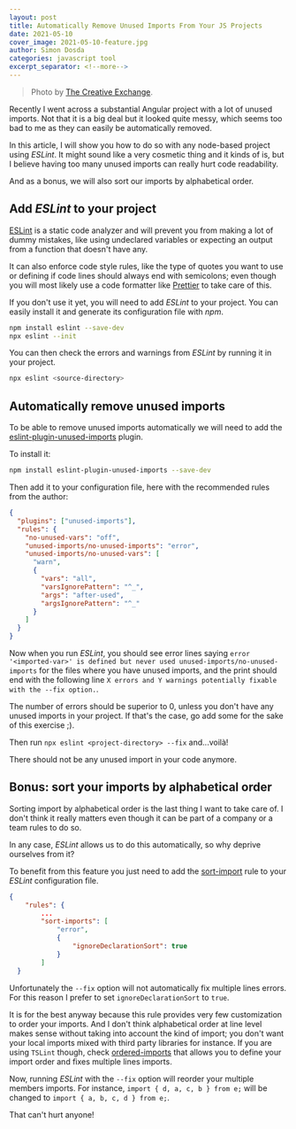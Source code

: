 ```yaml
---
layout: post
title: Automatically Remove Unused Imports From Your JS Projects
date: 2021-05-10
cover_image: 2021-05-10-feature.jpg
author: Simon Dosda
categories: javascript tool
excerpt_separator: <!--more-->
---
```


> Photo by [The Creative Exchange](https://unsplash.com/@thecreative_exchange).

Recently I went across a substantial Angular project with a lot of unused imports. Not that it is a big deal but it looked quite messy, which seems too bad to me as they can easily be automatically removed.

<!--more-->

In this article, I will show you how to do so with any node-based project using _ESLint_. It might sound like a very cosmetic thing and it kinds of is, but I believe having too many unused imports can really hurt code readability.

And as a bonus, we will also sort our imports by alphabetical order.

## Add _ESLint_ to your project

[ESLint](https://eslint.org/) is a static code analyzer and will prevent you from making a lot of dummy mistakes, like using undeclared variables or expecting an output from a function that doesn't have any.

It can also enforce code style rules, like the type of quotes you want to use or defining if code lines should always end with semicolons; even though you will most likely use a code formatter like [Prettier](https://prettier.io/) to take care of this.

If you don't use it yet, you will need to add _ESLint_ to your project. You can easily install it and generate its configuration file with _npm_.

```bash
npm install eslint --save-dev
npx eslint --init
```

You can then check the errors and warnings from _ESLint_ by running it in your project.

```bash
npx eslint <source-directory>
```

## Automatically remove unused imports

To be able to remove unused imports automatically we will need to add the [eslint-plugin-unused-imports](https://www.npmjs.com/package/eslint-plugin-unused-imports) plugin.

To install it:

```bash
npm install eslint-plugin-unused-imports --save-dev
```

Then add it to your configuration file, here with the recommended rules from the author:

```json
{
  "plugins": ["unused-imports"],
  "rules": {
    "no-unused-vars": "off",
    "unused-imports/no-unused-imports": "error",
    "unused-imports/no-unused-vars": [
      "warn",
      {
        "vars": "all",
        "varsIgnorePattern": "^_",
        "args": "after-used",
        "argsIgnorePattern": "^_"
      }
    ]
  }
}
```

Now when you run _ESLint_, you should see error lines saying `error '<imported-var>' is defined but never used unused-imports/no-unused-imports` for the files where you have unused imports, and the print should end with the following line `X errors and Y warnings potentially fixable with the --fix option.`.

The number of errors should be superior to 0, unless you don't have any unused imports in your project. If that's the case, go add some for the sake of this exercise ;).

Then run `npx eslint <project-directory> --fix` and...voilà!

There should not be any unused import in your code anymore.

## Bonus: sort your imports by alphabetical order

Sorting import by alphabetical order is the last thing I want to take care of. I don't think it really matters even though it can be part of a company or a team rules to do so.

In any case, _ESLint_ allows us to do this automatically, so why deprive ourselves from it?

To benefit from this feature you just need to add the [sort-import](https://eslint.org/docs/rules/sort-imports) rule to your _ESLint_ configuration file.

```json
{
	"rules": {
		...
		"sort-imports": [
			"error",
			{
				"ignoreDeclarationSort": true
			}
		]
  }
```

Unfortunately the `--fix` option will not automatically fix multiple lines errors. For this reason I prefer to set `ignoreDeclarationSort` to `true`.

It is for the best anyway because this rule provides very few customization to order your imports. And I don't think alphabetical order at line level makes sense without taking into account the kind of import; you don't want your local imports mixed with third party libraries for instance. If you are using `TSLint` though, check [ordered-imports](https://palantir.github.io/tslint/rules/ordered-imports/) that allows you to define your import order and fixes multiple lines imports.

Now, running _ESLint_ with the `--fix` option will reorder your multiple members imports. For instance, `import { d, a, c, b } from e;` will be changed to `import { a, b, c, d } from e;`.

That can't hurt anyone!
